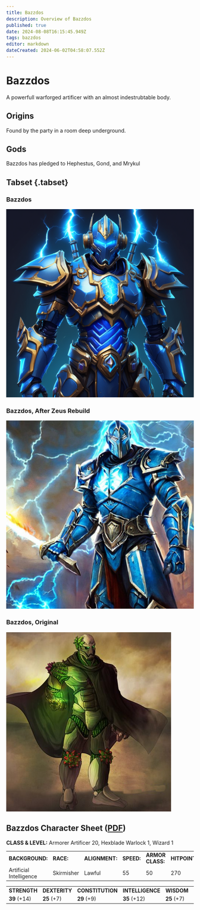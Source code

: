 ```yaml
---
title: Bazzdos
description: Overview of Bazzdos
published: true
date: 2024-08-08T16:15:45.949Z
tags: bazzdos
editor: markdown
dateCreated: 2024-06-02T04:58:07.552Z
---
```


# Bazzdos

 A powerfull warforged artificer with an almost indestrubtable body. 

## Origins

Found by the party in a room deep underground.

## Gods
Bazzdos has pledged to Hephestus, Gond, and Mrykul

## Tabset {.tabset}

### Bazzdos

![spoops_icon.png](/characters/bazzert/img3.png)

### Bazzdos, After Zeus Rebuild

![Zeus Rebuilt Bazzdos](/characters/bazzert/img2.png)

### Bazzdos, Original

![Founder Bazzdos](/characters/bazzert/img1.png)

## Bazzdos Character Sheet ([PDF](/characters/bazzert/bazzdos___roll20_characters.pdf))

**CLASS & LEVEL:** Armorer Artificer 20, Hexblade Warlock 1, Wizard 1

|     |     |     |     |     |     |     |
| --- | --- | --- | --- | --- | --- | --- |
| **BACKGROUND:** | **RACE:** | **ALIGNMENT:** | **SPEED:** | **ARMOR CLASS:** | **HITPOINTS:** | **INITIATIVE:** |
| Artificial Intelligence | Skirmisher | Lawful | 55  | 50  | 270 | 7.25 |


|     |     |     |     |     |     |
| --- | --- | --- | --- | --- | --- |
| **STRENGTH** | **DEXTERITY** | **CONSTITUTION** | **INTELLIGENCE** | **WISDOM** | **CHARISMA** |
| **39** (+14) | **25** (+7) | **29** (+9) | **35** (+12) | **25** (+7) | **25** (+7) |